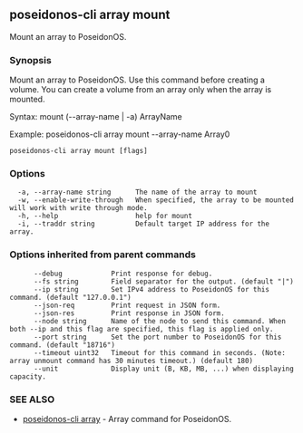 ## poseidonos-cli array mount

Mount an array to PoseidonOS.

### Synopsis


Mount an array to PoseidonOS. Use this command before creating a volume.
You can create a volume from an array only when the array is mounted. 

Syntax:
	mount (--array-name | -a) ArrayName

Example: 
	poseidonos-cli array mount --array-name Array0
	
         

```
poseidonos-cli array mount [flags]
```

### Options

```
  -a, --array-name string      The name of the array to mount
  -w, --enable-write-through   When specified, the array to be mounted will work with write through mode.
  -h, --help                   help for mount
  -i, --traddr string          Default target IP address for the array.
```

### Options inherited from parent commands

```
      --debug            Print response for debug.
      --fs string        Field separator for the output. (default "|")
      --ip string        Set IPv4 address to PoseidonOS for this command. (default "127.0.0.1")
      --json-req         Print request in JSON form.
      --json-res         Print response in JSON form.
      --node string      Name of the node to send this command. When both --ip and this flag are specified, this flag is applied only.
      --port string      Set the port number to PoseidonOS for this command. (default "18716")
      --timeout uint32   Timeout for this command in seconds. (Note: array unmount command has 30 minutes timeout.) (default 180)
      --unit             Display unit (B, KB, MB, ...) when displaying capacity.
```

### SEE ALSO

* [poseidonos-cli array](poseidonos-cli_array.md)	 - Array command for PoseidonOS.


